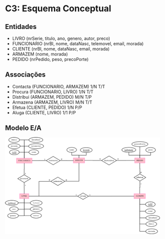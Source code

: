 # C3: Esquema Conceptual

## Entidades
  - LIVRO (nrSerie, titulo, ano, genero, autor, preco)
  - FUNCIONARIO (nrBI, nome, dataNasc, telemovel, email, morada)
  - CLIENTE (nrBI, nome, dataNasc, email, morada)
  - ARMAZEM (nome, morada)
  - PEDIDO (nrPedido, peso, precoPorte)
 
  
## Associações
  - Contacta (FUNCIONARIO, ARMAZEM) 1/N T/T
  - Procura (FUNCIONARIO, LIVRO) 1/N T/T
  - Distribui (ARMAZEM, PEDIDO) M/N T/P
  - Armazena (ARMAZEM, LIVRO) M/N T/T
  - Efetua (CLIENTE, PEDIDO) 1/N P/P
  - Aluga (CLIENTE, LIVRO) 1/1 P/P
  
## Modelo E/A

 ![modelo ea](https://github.com/SIBD02-TCM-2022/Livraria/blob/main/EsquemaConceptual_Livraria.png)
